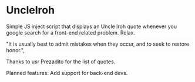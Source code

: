 # UncleIroh
Simple JS inject script that displays an Uncle Iroh quote whenever you google search for a front-end related problem. Relax.

"It is usually best to admit mistakes when they occur, and to seek to restore honor.",

Thanks to usr Prezadito for the list of quotes.


Planned features:
Add support for back-end devs.
